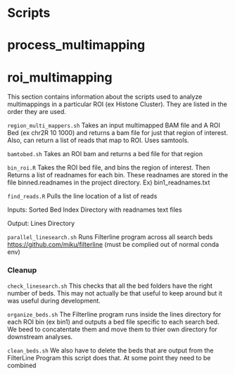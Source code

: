 # Scripts

# process_multimapping

# roi_multimapping
This section contains information about the scripts used to analyze multimappings in a particular ROI (ex Histone Cluster). They are listed in the order they are used.

`region_multi_mappers.sh`
Takes an input multimapped BAM file and A ROI Bed (ex chr2R 10 1000) and returns a 
bam file for just that region of interest. Also, can return a list of reads that map to ROI. Uses samtools.

`bamtobed.sh`
Takes an ROI bam and returns a bed file for that region

`bin_roi.R`
Takes the ROI bed file, and bins the region of interest. Then Returns a list of readnames for each bin. These readnames are stored in the file binned.readnames in the project directory. Ex) bin1_readnames.txt

`find_reads.R`
Pulls the line location of a list of reads 

Inputs: 
Sorted Bed Index 
Directory with readnames text files

Output:
Lines Directory


`parallel_linesearch.sh`
Runs Filterline program across all search beds https://github.com/miku/filterline (must be complied out of normal conda env)

### Cleanup 

`check_linesearch.sh`
This checks that all the bed folders have the right number of beds. This may not actually be that useful to keep around but it was useful during development.

`organize_beds.sh` 
The Filterline program runs inside the lines directory for each ROI bin (ex bin1) and outputs a bed file specific to each search bed. We beed to concatentate them and move them to thier own directory for downstream analyses. 

`clean_beds.sh` 
We also have to delete the beds that are output from the FilterLine Program this script does that. At some point they need to be combined 